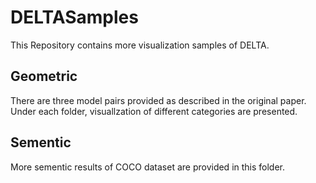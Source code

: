 # DELTASamples
This Repository contains more visualization samples of DELTA.

## Geometric
There are three model pairs provided as described in the original paper.<br /> 
Under each folder, visuallzation of different categories are presented.

## Sementic
More sementic results of COCO dataset are provided in this folder.
